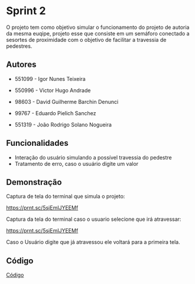 
# Sprint 2

O projeto tem como objetivo simular o funcionamento do projeto de autoria da mesma euqipe, projeto esse que consiste em um semáforo conectado a sesortes de proximidade com o objetivo de facilitar a travessia de pedestres.



## Autores

- 551099 - Igor Nunes Teixeira

- 550996 - Victor Hugo Andrade

- 98603 - David Guilherme Barchin Denunci

- 99767 - Eduardo Pielich Sanchez

- 551319 - João Rodrigo Solano Nogueira
## Funcionalidades

- Interação do usuário simulando a possível travessia do pedestre
- Tratamento de erro, caso o usuário digite um valor 


## Demonstração

Captura de tela do terminal que simula o projeto:

https://prnt.sc/5sjEmIJYEEMf

Captura da tela do terminal caso o usuario selecione que irá atravessar:

https://prnt.sc/5sjEmIJYEEMf

Caso o Usuário digite que já atravessou ele voltará para a primeira tela.



## Código

[Código](https://justpaste.it/2hfak)

